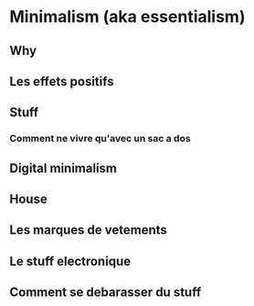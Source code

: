 # Minimalism (aka essentialism)


## Why

## Les effets positifs

## Stuff

### Comment ne vivre qu'avec un sac a dos



## Digital minimalism


## House


## Les marques de vetements

## Le stuff electronique


## Comment se debarasser du stuff
